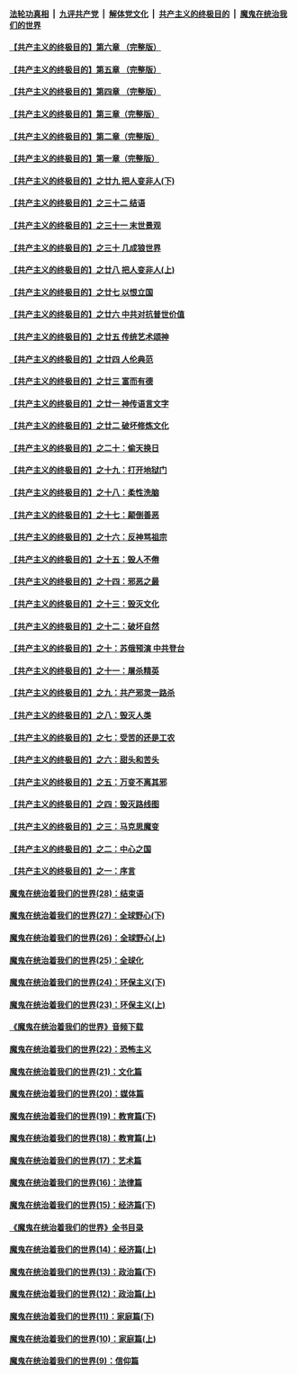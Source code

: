 ####  [法轮功真相](../../../../basic/blob/master/README.md?t=04140630) &nbsp;|&nbsp; [九评共产党](../../../../9ping.md/blob/master/README.md?t=04140630) &nbsp;|&nbsp; [解体党文化](../../../../jtdwh.md/blob/master/README.md?t=04140630)  &nbsp;|&nbsp; [共产主义的终极目的](../../../../gczydzjmd.md/blob/master/README.md?t=04140630) &nbsp;|&nbsp; [魔鬼在统治我们的世界](../../../../mgztzwmdsj.md/blob/master/README.md?t=04140630) 

#### [【共产主义的终极目的】第六章 （完整版）](../pages/nsc422/n11428913.md?t=04140630) 

#### [【共产主义的终极目的】第五章 （完整版）](../pages/nsc422/n11428912.md?t=04140630) 

#### [【共产主义的终极目的】第四章 （完整版）](../pages/nsc422/n11428907.md?t=04140630) 

#### [【共产主义的终极目的】第三章（完整版）](../pages/nsc422/n11428848.md?t=04140630) 

#### [【共产主义的终极目的】第二章（完整版）](../pages/nsc422/n11428831.md?t=04140630) 

#### [【共产主义的终极目的】第一章（完整版）](../pages/nsc422/n11417651.md?t=04140630) 

#### [【共产主义的终极目的】之廿九 把人变非人(下)](../pages/nsc422/n11344140.md?t=04140630) 

#### [【共产主义的终极目的】之三十二 结语](../pages/nsc422/n11360535.md?t=04140630) 

#### [【共产主义的终极目的】之三十一 末世景观](../pages/nsc422/n11351129.md?t=04140630) 

#### [【共产主义的终极目的】之三十 几成狼世界](../pages/nsc422/n11348280.md?t=04140630) 

#### [【共产主义的终极目的】之廿八 把人变非人(上)](../pages/nsc422/n11340492.md?t=04140630) 

#### [【共产主义的终极目的】之廿七 以恨立国](../pages/nsc422/n11336944.md?t=04140630) 

#### [【共产主义的终极目的】之廿六 中共对抗普世价值](../pages/nsc422/n11324785.md?t=04140630) 

#### [【共产主义的终极目的】之廿五 传统艺术颂神](../pages/nsc422/n11296396.md?t=04140630) 

#### [【共产主义的终极目的】之廿四 人伦典范](../pages/nsc422/n11296397.md?t=04140630) 

#### [【共产主义的终极目的】之廿三 富而有德](../pages/nsc422/n11283598.md?t=04140630) 

#### [【共产主义的终极目的】之廿一 神传语言文字](../pages/nsc422/n11263265.md?t=04140630) 

#### [【共产主义的终极目的】之廿二 破坏修炼文化](../pages/nsc422/n11245728.md?t=04140630) 

#### [【共产主义的终极目的】之二十：偷天换日](../pages/nsc422/n11238846.md?t=04140630) 

#### [【共产主义的终极目的】之十九：打开地狱门](../pages/nsc422/n11206376.md?t=04140630) 

#### [【共产主义的终极目的】之十八：柔性洗脑](../pages/nsc422/n11199994.md?t=04140630) 

#### [【共产主义的终极目的】之十七：颠倒善恶](../pages/nsc422/n11179782.md?t=04140630) 

#### [【共产主义的终极目的】之十六：反神骂祖宗](../pages/nsc422/n11166798.md?t=04140630) 

#### [【共产主义的终极目的】之十五：毁人不倦](../pages/nsc422/n11166792.md?t=04140630) 

#### [【共产主义的终极目的】之十四：邪恶之最](../pages/nsc422/n11150249.md?t=04140630) 

#### [【共产主义的终极目的】之十三：毁灭文化](../pages/nsc422/n11135227.md?t=04140630) 

#### [【共产主义的终极目的】之十二：破坏自然](../pages/nsc422/n11135214.md?t=04140630) 

#### [【共产主义的终极目的】之十：苏俄预演 中共登台](../pages/nsc422/n11118424.md?t=04140630) 

#### [【共产主义的终极目的】之十一：屠杀精英](../pages/nsc422/n11118442.md?t=04140630) 

#### [【共产主义的终极目的】之九：共产邪灵一路杀](../pages/nsc422/n11114139.md?t=04140630) 

#### [【共产主义的终极目的】之八：毁灭人类](../pages/nsc422/n11108503.md?t=04140630) 

#### [【共产主义的终极目的】之七：受苦的还是工农](../pages/nsc422/n11101809.md?t=04140630) 

#### [【共产主义的终极目的】之六：甜头和苦头](../pages/nsc422/n11096971.md?t=04140630) 

#### [【共产主义的终极目的】之五：万变不离其邪](../pages/nsc422/n11091285.md?t=04140630) 

#### [【共产主义的终极目的】之四：毁灭路线图](../pages/nsc422/n11086284.md?t=04140630) 

#### [【共产主义的终极目的】之三：马克思魔变](../pages/nsc422/n11061941.md?t=04140630) 

#### [【共产主义的终极目的】之二：中心之国](../pages/nsc422/n11047728.md?t=04140630) 

#### [【共产主义的终极目的】之一：序言](../pages/nsc422/n11086077.md?t=04140630) 

#### [魔鬼在统治着我们的世界(28)：结束语](../pages/nsc422/n10936246.md?t=04140630) 

#### [魔鬼在统治着我们的世界(27)：全球野心(下)](../pages/nsc422/n10928319.md?t=04140630) 

#### [魔鬼在统治着我们的世界(26)：全球野心(上)](../pages/nsc422/n10900318.md?t=04140630) 

#### [魔鬼在统治着我们的世界(25)：全球化](../pages/nsc422/n10788205.md?t=04140630) 

#### [魔鬼在统治着我们的世界(24)：环保主义(下)](../pages/nsc422/n10695307.md?t=04140630) 

#### [魔鬼在统治着我们的世界(23)：环保主义(上)](../pages/nsc422/n10688613.md?t=04140630) 

#### [《魔鬼在统治着我们的世界》音频下载](../pages/nsc422/n10635553.md?t=04140630) 

#### [魔鬼在统治着我们的世界(22)：恐怖主义](../pages/nsc422/n10614727.md?t=04140630) 

#### [魔鬼在统治着我们的世界(21)：文化篇](../pages/nsc422/n10597706.md?t=04140630) 

#### [魔鬼在统治着我们的世界(20)：媒体篇](../pages/nsc422/n10586579.md?t=04140630) 

#### [魔鬼在统治着我们的世界(19)：教育篇(下)](../pages/nsc422/n10564808.md?t=04140630) 

#### [魔鬼在统治着我们的世界(18)：教育篇(上)](../pages/nsc422/n10526970.md?t=04140630) 

#### [魔鬼在统治着我们的世界(17)：艺术篇](../pages/nsc422/n10499093.md?t=04140630) 

#### [魔鬼在统治着我们的世界(16)：法律篇](../pages/nsc422/n10485969.md?t=04140630) 

#### [魔鬼在统治着我们的世界(15)：经济篇(下)](../pages/nsc422/n10469975.md?t=04140630) 

#### [《魔鬼在统治着我们的世界》全书目录](../pages/nsc422/n10464261.md?t=04140630) 

#### [魔鬼在统治着我们的世界(14)：经济篇(上)](../pages/nsc422/n10457370.md?t=04140630) 

#### [魔鬼在统治着我们的世界(13)：政治篇(下)](../pages/nsc422/n10448270.md?t=04140630) 

#### [魔鬼在统治着我们的世界(12)：政治篇(上)](../pages/nsc422/n10444576.md?t=04140630) 

#### [魔鬼在统治着我们的世界(11)：家庭篇(下)](../pages/nsc422/n10440961.md?t=04140630) 

#### [魔鬼在统治着我们的世界(10)：家庭篇(上)](../pages/nsc422/n10435448.md?t=04140630) 

#### [魔鬼在统治着我们的世界(9)：信仰篇](../pages/nsc422/n10432159.md?t=04140630) 

